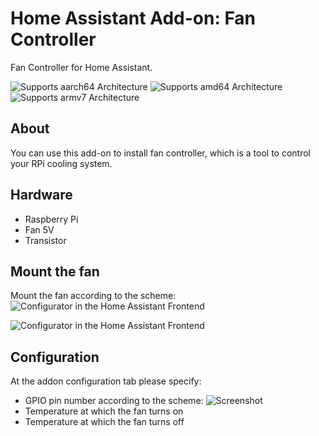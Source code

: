 # Home Assistant Add-on: Fan Controller

Fan Controller for Home Assistant.

![Supports aarch64 Architecture][aarch64-shield] ![Supports amd64 Architecture][amd64-shield] ![Supports armv7 Architecture][armv7-shield]

## About

You can use this add-on to install fan controller, which is a tool to control your RPi cooling system.


[aarch64-shield]: https://img.shields.io/badge/aarch64-yes-green.svg
[amd64-shield]: https://img.shields.io/badge/amd64-yes-green.svg
[armv7-shield]: https://img.shields.io/badge/armv7-yes-green.svg


## Hardware

* Raspberry Pi
* Fan 5V
* Transistor 

## Mount the fan
Mount the fan according to the scheme: 
![Configurator in the Home Assistant Frontend][screenshot3]

![Configurator in the Home Assistant Frontend][screenshot1]

## Configuration
At the addon configuration tab please specify:
* GPIO pin number according to the scheme:
![Screenshot](https://github.com/nokunev/FanCotroller/blob/master/images/GPIO_Pinout_Diagram.png)
* Temperature at which the fan turns on
* Temperature at which the fan turns off

[screenshot1]: https://github.com/hassio-addons/addon-vscode/raw/main/images/screenshot.png
[screenshot3]: https://github.com/nokunev/FanCotroller/raw/main/images//screenshot.png
[screenshot]: https://github.com/home-assistant/hassio-addons/raw/master/configurator/images/screenshot.png
